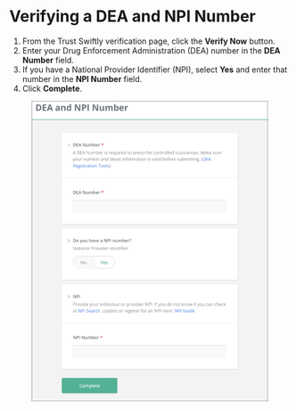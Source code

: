 # Verifying a DEA and NPI Number

1. From the Trust Swiftly verification page, click the **Verify Now** button.
2. Enter your Drug Enforcement Administration (DEA) number in the **DEA Number** field.
3. If you have a National Provider Identifier (NPI), select **Yes** and enter that number in the **NPI Number** field.
4. Click **Complete**.

<figure><img src="../../.gitbook/assets/DEA and NPI input.png" alt=""><figcaption></figcaption></figure>
